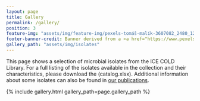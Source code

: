 ```yaml
---
layout: page
title: Gallery
permalink: /gallery/
position: 3
feature-img: "assets/img/feature-img/pexels-tomáš-malík-3607082_2480_1279.jpg"
footer-banner-credit: Banner derived from a <a href="https://www.pexels.com/photo/ice-cave-3607082/">photo by Tomáš Malík</a>
gallery_path: "assets/img/isolates"
---
```


This page shows a selection of microbial isolates from the ICE COLD Library. For a full listing of the isolates available in the collection and their characteristics, please download the (catalog.xlsx). Additional information about some isolates can also be found in [our publications](/publications).

{% include gallery.html gallery_path=page.gallery_path %}

